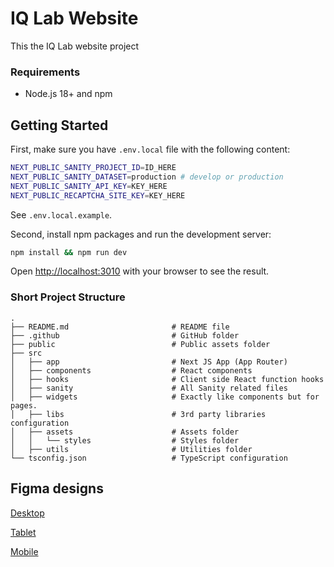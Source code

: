 # IQ Lab Website

This the IQ Lab website project

### Requirements

- Node.js 18+ and npm

## Getting Started

First, make sure you have `.env.local` file with the following content:

```bash
NEXT_PUBLIC_SANITY_PROJECT_ID=ID_HERE
NEXT_PUBLIC_SANITY_DATASET=production # develop or production
NEXT_PUBLIC_SANITY_API_KEY=KEY_HERE
NEXT_PUBLIC_RECAPTCHA_SITE_KEY=KEY_HERE
```

See `.env.local.example`.

Second, install npm packages and run the development server:

```bash
npm install && npm run dev
```

Open [http://localhost:3010](http://localhost:3010) with your browser to see the result.

### Short Project Structure

```shell
.
├── README.md                       # README file
├── .github                         # GitHub folder
├── public                          # Public assets folder
├── src
│   ├── app                         # Next JS App (App Router)
│   ├── components                  # React components
│   ├── hooks                       # Client side React function hooks
│   ├── sanity                      # All Sanity related files
│   ├── widgets                     # Exactly like components but for pages.
│   ├── libs                        # 3rd party libraries configuration
│   ├── assets                      # Assets folder
│   │   └── styles                  # Styles folder
│   ├── utils                       # Utilities folder
└── tsconfig.json                   # TypeScript configuration
```

## Figma designs

[Desktop](https://www.figma.com/proto/2WadfyryuUgXL3ofqyubDE/IQ-LAB-Website-UI?page-id=65%3A63&node-id=65-64&viewport=370%2C125%2C0.17&t=o9RI6RRIyZ4RdkdY-1&scaling=scale-down&content-scaling=fixed&starting-point-node-id=65%3A64&show-proto-sidebar=1)

[Tablet](https://www.figma.com/proto/2WadfyryuUgXL3ofqyubDE/IQ-LAB-Website-UI?page-id=613%3A9670&node-id=613-12849&viewport=479%2C339%2C0.1&t=Cy39Qxmgt7e6zbCv-1&scaling=scale-down&content-scaling=fixed&starting-point-node-id=613%3A12849&show-proto-sidebar=1)

[Mobile](https://www.figma.com/proto/2WadfyryuUgXL3ofqyubDE/IQ-LAB-Website-UI?page-id=836%3A23400&node-id=836-23401&viewport=773%2C281%2C0.2&t=2tIIhO7Tl8ScK5BR-1&scaling=scale-down&content-scaling=fixed&starting-point-node-id=836%3A23401&show-proto-sidebar=1)
